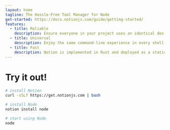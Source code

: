 ```yaml
---
layout: home
tagline: The Hassle-Free Tool Manager for Node
get-started: https://docs.notionjs.com/guide/getting-started/
features:
  - title: Reliable
    description: Ensure everyone in your project uses an identical dev environment, from the Node version to your preferred package manager.
  - title: Universal
    description: Enjoy the same command-line experience in every shell and every major operating system.
  - title: Fast
    description: Notion is implemented in Rust and deployed as a static executable for maximum performance.
---
```


# Try it out!

```bash
# install Notion
curl -sSLf https://get.notionjs.com | bash

# install Node
notion install node

# start using Node
node
```
